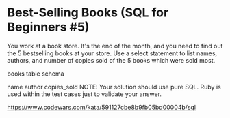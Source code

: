 # Best-Selling Books (SQL for Beginners #5)

You work at a book store. It's the end of the month, and you need to find out the 5 bestselling books at your store. Use a select statement to list names, authors, and number of copies sold of the 5 books which were sold most.

books table schema

name
author
copies_sold
NOTE: Your solution should use pure SQL. Ruby is used within the test cases just to validate your answer.

<https://www.codewars.com/kata/591127cbe8b9fb05bd00004b/sql>